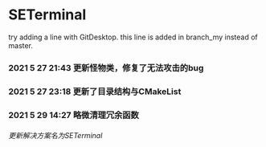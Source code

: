 # SETerminal
try adding a line with GitDesktop.
this line is added in branch_my instead of master.

### 2021 5 27 21:43 更新怪物类，修复了无法攻击的bug

### 2021 5 27 23:18 更新了目录结构与CMakeList

### 2021 5 29 14:27 略微清理冗余函数

###### 更新解决方案名为SETerminal

